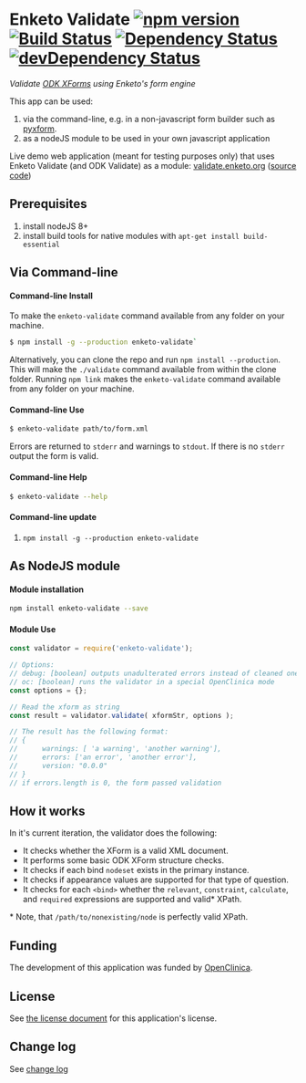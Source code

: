 Enketo Validate [![npm version](https://badge.fury.io/js/enketo-validate.svg)](http://badge.fury.io/js/enketo-validate) [![Build Status](https://travis-ci.org/enketo/enketo-validate.svg?branch=master)](https://travis-ci.org/enketo/enketo-validate) [![Dependency Status](https://david-dm.org/enketo/enketo-validate/status.svg)](https://david-dm.org/enketo/enketo-validate) [![devDependency Status](https://david-dm.org/enketo/enketo-validate/dev-status.svg)](https://david-dm.org/enketo/enketo-validate?type=dev)
==============

_Validate [ODK XForms](https://opendatakit.github.io/xforms-spec/) using Enketo's form engine_

This app can be used:

1. via the command-line, e.g. in a non-javascript form builder such as [pyxform](https://github.com/XLSForm/pyxform).
2. as a nodeJS module to be used in your own javascript application

Live demo web application (meant for testing purposes only) that uses Enketo Validate (and ODK Validate) as a module: [validate.enketo.org](https://validate.enketo.org) \([source code](https://github.com/enketo/enketo-validate-webapp)\)

## Prerequisites

1. install nodeJS 8+
2. install build tools for native modules with `apt-get install build-essential`

## Via Command-line

#### Command-line Install

To make the `enketo-validate` command available from any folder on your machine.
```bash
$ npm install -g --production enketo-validate`
```

Alternatively, you can clone the repo and run `npm install --production`. This will make the `./validate` command available from within the clone folder. Running `npm link` makes the `enketo-validate` command available from any folder on your machine.

#### Command-line Use

```bash
$ enketo-validate path/to/form.xml
```

Errors are returned to `stderr` and warnings to `stdout`. If there is no `stderr` output the form is valid.

#### Command-line Help
```bash
$ enketo-validate --help
```

#### Command-line update

1. `npm install -g --production enketo-validate`

## As NodeJS module

#### Module installation 

```bash
npm install enketo-validate --save
```

#### Module Use

```js
const validator = require('enketo-validate');

// Options:
// debug: [boolean] outputs unadulterated errors instead of cleaned ones
// oc: [boolean] runs the validator in a special OpenClinica mode
const options = {}; 

// Read the xform as string
const result = validator.validate( xformStr, options );

// The result has the following format:
// {
//      warnings: [ 'a warning', 'another warning'],
//      errors: ['an error', 'another error'],
//      version: "0.0.0"
// }
// if errors.length is 0, the form passed validation
```

## How it works

In it's current iteration, the validator does the following:

* It checks whether the XForm is a valid XML document.
* It performs some basic ODK XForm structure checks.
* It checks if each bind `nodeset` exists in the primary instance.
* It checks if appearance values are supported for that type of question.
* It checks for each `<bind>` whether the `relevant`, `constraint`, `calculate`, and `required` expressions are supported and valid\* XPath.

\* Note, that `/path/to/nonexisting/node` is perfectly valid XPath.

## Funding

The development of this application was funded by [OpenClinica](https://openclinica.com). 

## License

See [the license document](LICENSE) for this application's license.

## Change log

See [change log](./CHANGELOG.md)
